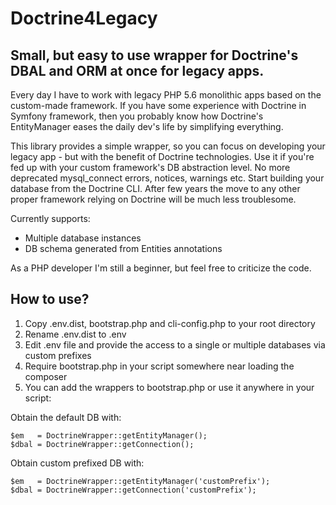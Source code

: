 # Doctrine4Legacy

## Small, but easy to use wrapper for Doctrine's DBAL and ORM at once for legacy apps.

Every day I have to work with legacy PHP 5.6 monolithic apps based on the custom-made framework. If you have some experience with Doctrine in Symfony framework, then you probably know how Doctrine's EntityManager eases the daily dev's life by simplifying everything.

This library provides a simple wrapper, so you can focus on developing your legacy app - but with the benefit of Doctrine technologies. Use it if you're fed up with your custom framework's DB abstraction level. No more deprecated mysql_connect errors, notices, warnings etc. Start building your database from the Doctrine CLI. After few years the move to any other proper framework relying on Doctrine will be much less troublesome.

Currently supports:
* Multiple database instances
* DB schema generated from Entities annotations

As a PHP developer I'm still a beginner, but feel free to criticize the code.

## How to use?

1. Copy .env.dist, bootstrap.php and cli-config.php to your root directory
2. Rename .env.dist to .env
3. Edit .env file and provide the access to a single or multiple databases via custom prefixes
4. Require bootstrap.php in your script somewhere near loading the composer
5. You can add the wrappers to bootstrap.php or use it anywhere in your script:

Obtain the default DB with:
```
$em   = DoctrineWrapper::getEntityManager();
$dbal = DoctrineWrapper::getConnection();
```

Obtain custom prefixed DB with:  
```
$em   = DoctrineWrapper::getEntityManager('customPrefix');
$dbal = DoctrineWrapper::getConnection('customPrefix');
```
